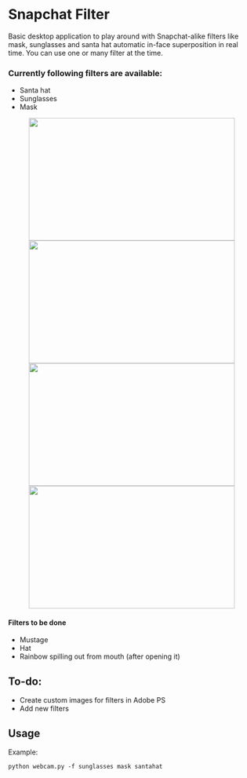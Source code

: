 # Snapchat Filter
Basic desktop application to play around with Snapchat-alike filters like mask, sunglasses and santa hat automatic in-face superposition in real time.
You can use one or many filter at the time.

### Currently following filters are available:
* Santa hat
* Sunglasses
* Mask 

<p align="center">
  <img width="420" height="250" src="https://i.imgur.com/iKEqapx.png">
  <img width="420" height="250" src="https://i.imgur.com/0Z2xSyK.png">
  <img width="420" height="250" src="https://i.imgur.com/Br3VM9P.png">
  <img width="420" height="250" src="https://i.imgur.com/dIBNTDx.png">
</p>

#### Filters to be done
* Mustage
* Hat
* Rainbow spilling out from mouth (after opening it)

## To-do:
* Create custom images for filters in Adobe PS
* Add new filters

## Usage
Example:
```
python webcam.py -f sunglasses mask santahat
```
